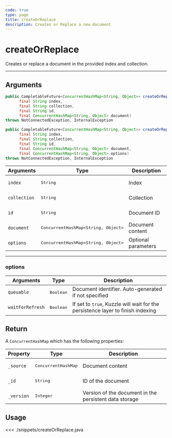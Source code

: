 ```yaml
---
code: true
type: page
title: createOrReplace
description: Creates or Replace a new document
---
```


# createOrReplace

Creates or replace a document in the provided index and collection.

---

## Arguments

```java
public CompletableFuture<ConcurrentHashMap<String, Object>> createOrReplace(
      final String index,
      final String collection,
      final String id,
      final ConcurrentHashMap<String, Object> document)
throws NotConnectedException, InternalException

public CompletableFuture<ConcurrentHashMap<String, Object>> createOrReplace(
      final String index,
      final String collection,
      final String id,
      final ConcurrentHashMap<String, Object> document,
      final ConcurrentHashMap<String, Object> options)
throws NotConnectedException, InternalException
```

| Arguments          | Type                                         | Description                       |
| ------------------ | -------------------------------------------- | --------------------------------- |
| `index`            | <pre>String</pre>                            | Index                             |
| `collection`       | <pre>String</pre>                            | Collection                        |
| `id`               | <pre>String</pre>                            | Document ID                       |
| `document`         | <pre>ConcurrentHashMap<String, Object></pre> | Document content                  |
| `options`          | <pre>ConcurrentHashMap<String, Object></pre> | Optional parameters               |

---

### options

| Arguments          | Type                                         | Description                       |
| ------------------ | -------------------------------------------- | --------------------------------- |
| `queuable`         | <pre>Boolean</pre>                           | Document identifier. Auto-generated if not specified              |
| `waitForRefresh`   | <pre>Boolean</pre>                           | If set to `true`, Kuzzle will wait for the persistence layer to finish indexing|

## Return

A `ConcurrentHashMap` which has the following properties:

| Property     | Type                         | Description                      |
|------------- |----------------------------- |--------------------------------- |
| `_source`    | <pre>ConcurrentHashMap</pre> | Document content                 |
| `_id`        | <pre>String</pre>            | ID of the document                       |
| `_version`   | <pre>Integer</pre>           | Version of the document in the persistent data storage |

## Usage

<<< ./snippets/createOrReplace.java
